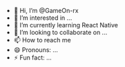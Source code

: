 - 👋 Hi, I’m @GameOn-rx
- 👀 I’m interested in ...
- 🌱 I’m currently learning React Native 
- 💞️ I’m looking to collaborate on ...
- 📫 How to reach me 
- 😄 Pronouns: ...
- ⚡ Fun fact: ...

<!---
GameOn-rx/GameOn-rx is a ✨ special ✨ repository because its `README.md` (this file) appears on your GitHub profile.
You can click the Preview link to take a look at your changes.
--->
